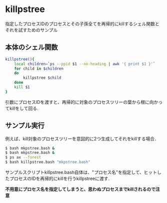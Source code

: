 killpstree
==========

指定したプロセスIDのプロセスとその子孫全てを再帰的にkillするシェル関数とそれを試すためのサンプル

## 本体のシェル関数

```sh
killpstree(){
	local children=`ps --ppid $1 --no-heading | awk '{ print $1 }'`
	for child in $children
	do
		killpstree $child
	done
	kill $1
}
```

引数にプロセスIDを渡すと、再帰的に対象のプロセスツリーの葉から根に向かってkillをして回る.

## サンプル実行

例えば、kill対象のプロセスツリーを意図的に2つ生成してそれをkillする場合．

```sh
$ bash mkpstree.bash &
$ bash mkpstree.bash &
$ ps ax --forest
$ bash killpstree.bash "mkpstree.bash"
```

サンプルスクリプトkillpstree.bash自体は、"プロセス名"を指定して、ヒットしたプロセスのIDを再帰的にkillを行うkillpstreeに渡す.

**不用意にプロセス名を指定してしまうと、思わぬプロセスまでkillされるので注意**
